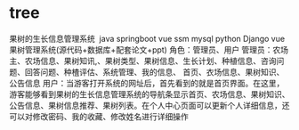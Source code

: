 # tree
果树的生长信息管理系统  java springboot vue ssm mysql python Django vue果树管理系统(源代码+数据库+配套论文+ppt) 角色：管理员、用户  管理员：农场主、农场信息、果树知讯,、果树类型、果树信息、生长计划、种植信息、咨询问题、回答问题、种楂评估、系统管理、我的信息、 首页、衣场信息、果树知识、公告信息  用户：当游客打开系统的网址后，首先看到的就是首页界面。在这里，游客能够看到果树的生长信息管理系统的导航条显示首页、农场信息、果树知识、公告信息、果树信息推荐、果树列表。在个人中心页面可以更新个人详细信息，还可以对修改密码、我的收藏、修改姓名进行详细操作
